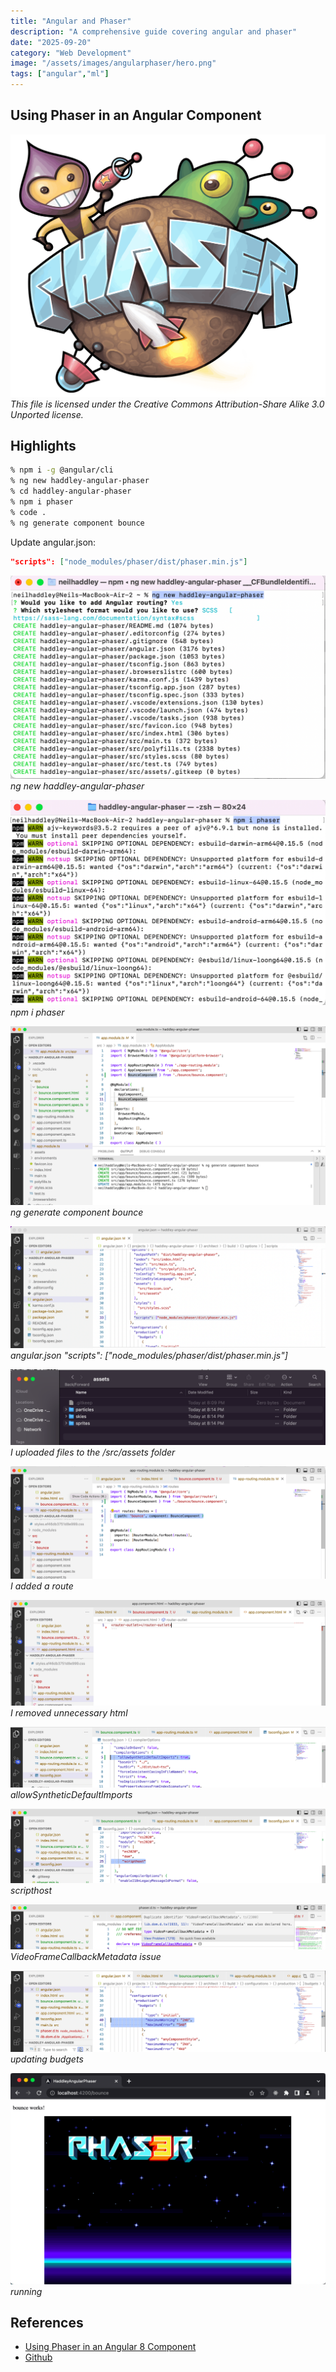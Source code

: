 ```yaml
---
title: "Angular and Phaser"
description: "A comprehensive guide covering angular and phaser"
date: "2025-09-20"
category: "Web Development"
image: "/assets/images/angularphaser/hero.png"
tags: ["angular","ml"]
---
```


## Using Phaser in an Angular Component

![Phaser](/assets/images/angularphaser/phaser-logo-1836x1530.png)
*This file is licensed under the Creative Commons Attribution-Share Alike 3.0 Unported license.*


## Highlights

```bash
% npm i -g @angular/cli
% ng new haddley-angular-phaser
% cd haddley-angular-phaser
% npm i phaser
% code .
% ng generate component bounce
```

Update angular.json:
```json
"scripts": ["node_modules/phaser/dist/phaser.min.js"]
```

![](/assets/images/angularphaser/screen-shot-2023-04-23-at-8.09.49-pm-1144x740.png)
*ng new haddley-angular-phaser*

![](/assets/images/angularphaser/screen-shot-2023-04-23-at-8.10.31-pm-1136x738.png)
*npm i phaser*

![](/assets/images/angularphaser/screen-shot-2023-04-23-at-8.11.55-pm-1836x1045.png)
*ng generate component bounce*

![](/assets/images/angularphaser/screen-shot-2023-04-23-at-8.16.17-pm-1836x711.png)
*angular.json "scripts": ["node_modules/phaser/dist/phaser.min.js"]*

![](/assets/images/angularphaser/screen-shot-2023-04-23-at-9.29.36-pm-1834x442.png)
*I uploaded files to the /src/assets folder*

![](/assets/images/angularphaser/screen-shot-2023-04-23-at-8.22.39-pm-1836x658.png)
*I added a route*

![](/assets/images/angularphaser/screen-shot-2023-04-23-at-8.23.53-pm-1836x614.png)
*I removed unnecessary html*

![](/assets/images/angularphaser/screen-shot-2023-04-23-at-8.24.39-pm-1836x355.png)
*allowSyntheticDefaultImports*

![](/assets/images/angularphaser/screen-shot-2023-04-23-at-8.25.08-pm-1836x436.png)
*scripthost*

![](/assets/images/angularphaser/screen-shot-2023-04-23-at-8.36.42-pm-1836x261.png)
*VideoFrameCallbackMetadata issue*

![](/assets/images/angularphaser/screen-shot-2023-04-23-at-9.12.29-pm-1836x476.png)
*updating budgets*

![](/assets/images/angularphaser/screen-shot-2023-04-23-at-9.22.08-pm-1836x1231.png)
*running*
## References

- [Using Phaser in an Angular 8 Component](https://braelynnn.medium.com/using-phaser-in-an-angular-8-component-53644a2280e3)
- [Github](https://github.com/Haddley/haddley-angular-phaser)

